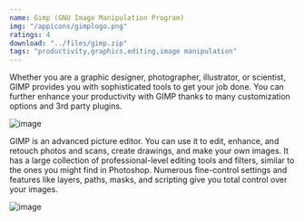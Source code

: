 ```yaml
---
name: Gimp (GNU Image Manipulation Program)
img: "/appicons/gimplogo.png"
ratings: 4
download: "../files/gimp.zip"
tags: "productivity,graphics,editing,image manipulation"
---
```


Whether you are a graphic designer, photographer, illustrator, or scientist, GIMP provides you with sophisticated tools to get your job done. You can further enhance your productivity with GIMP thanks to many customization options and 3rd party plugins.

<img src="../../screenshots/Gimp/gimpss1.jpg" alt="image" >

GIMP is an advanced picture editor. You can use it to edit, enhance, and retouch photos and scans, create drawings, and make your own images. It has a large collection of professional-level editing tools and filters, similar to the ones you might find in Photoshop. Numerous fine-control settings and features like layers, paths, masks, and scripting give you total control over your images.

<img src="../../screenshots/Gimp/gimpss2.jpg" alt="image" >

